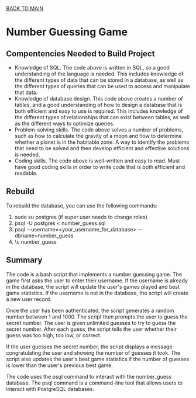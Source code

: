 [BACK TO MAIN](https://github.com/TracyChacon)


# Number Guessing Game

## Compentencies Needed to Build Project
- Knowledge of SQL. The code above is written in SQL, so a good understanding of the language is needed. This includes knowledge of the different types of data that can be stored in a database, as well as the different types of queries that can be used to access and manipulate that data.
- Knowledge of database design. This code above creates a number of tables, and a good understanding of how to design a database that is both efficient and easy to use is required. This includes knowledge of the different types of relationships that can exist between tables, as well as the different ways to optimize queries.
- Problem-solving skills. The code above solves a number of problems, such as how to calculate the gravity of a moon and how to determine whether a planet is in the habitable zone. A way to identify the problems that need to be solved and then develop efficient and effective solutions is needed.
- Coding skills. The code above is well-written and easy to read. Must have good coding skills in order to write code that is both efficient and readable.

## Rebuild

To rebuild the database, you can use the following commands:

1. sudo su postgres (if super user needs to change roles)
2. psql -U postgres < number_guess.sql
3. psql --username=<your_username_for_database> --dbname=number_guess
4. \c number_guess 

## Summary
The code is a bash script that implements a number guessing game. The game first asks the user to enter their username. If the username is already in the database, the script will update the user's games played and best game statistics. If the username is not in the database, the script will create a new user record.

Once the user has been authenticated, the script generates a random number between 1 and 1000. The script then prompts the user to guess the secret number. The user is given unlimited guesses to try to guess the secret number. After each guess, the script tells the user whether their guess was too high, too low, or correct.

If the user guesses the secret number, the script displays a message congratulating the user and showing the number of guesses it took. The script also updates the user's best game statistics if the number of guesses is lower than the user's previous best game.

The code uses the psql command to interact with the number_guess database. The psql command is a command-line tool that allows users to interact with PostgreSQL databases.
